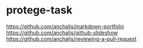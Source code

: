 # protege-task
https://github.com/anchaljs/markdown-portfolio
https://github.com/anchaljs/github-slideshow
https://github.com/anchaljs/reviewing-a-pull-request

